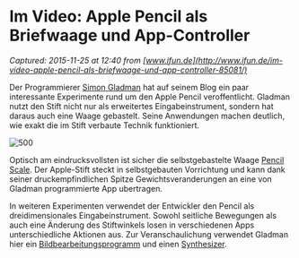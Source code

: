 # Im Video: Apple Pencil als Briefwaage und App-Controller

_Captured: 2015-11-25 at 12:40 from [www.ifun.de](http://www.ifun.de/im-video-apple-pencil-als-briefwaage-und-app-controller-85081/)_

Der Programmierer [Simon Gladman](http://flexmonkey.blogspot.de) hat auf seinem Blog ein paar interessante Experimente rund um den Apple Pencil veroffentlicht. Gladman nutzt den Stift nicht nur als erweitertes Eingabeinstrument, sondern hat daraus auch eine Waage gebastelt. Seine Anwendungen machen deutlich, wie exakt die im Stift verbaute Technik funktioniert.

![500](http://images.ifun.de/wp-content/uploads/2015/11/50027.jpg)

Optisch am eindrucksvollsten ist sicher die selbstgebastelte Waage [Pencil Scale](http://flexmonkey.blogspot.de/2015/11/pencilscale-using-apple-pencil-with.html). Der Apple-Stift steckt in selbstgebauten Vorrichtung und kann dank seiner druckempfindlichen Spitze Gewichtsveranderungen an eine von Gladman programmierte App ubertragen.

In weiteren Experimenten verwendet der Entwickler den Pencil als dreidimensionales Eingabeinstrument. Sowohl seitliche Bewegungen als auch eine Änderung des Stiftwinkels losen in verschiedenen Apps unterschiedliche Aktionen aus. Zur Veranschaulichung verwendet Gladman hier ein [Bildbearbeitungsprogramm](http://flexmonkey.blogspot.de/2015/11/pencilcontroller-using-apple-pencil-as.html) und einen [Synthesizer](http://flexmonkey.blogspot.de/2015/11/pencilsynth-apple-pencil-controlled.html).
